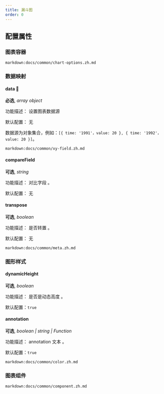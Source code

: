 ```yaml
---
title: 漏斗图
order: 0
---
```


## 配置属性

### 图表容器

`markdown:docs/common/chart-options.zh.md`

### 数据映射

#### data 📌

**必选**, _array object_

功能描述： 设置图表数据源

默认配置： 无

数据源为对象集合，例如：`[{ time: '1991'，value: 20 }, { time: '1992'，value: 20 }]`。

`markdown:docs/common/xy-field.zh.md`

#### compareField

**可选**, _string_

功能描述： 对比字段 。

默认配置： 无

#### transpose

**可选**, _boolean_

功能描述： 是否转置 。

默认配置： 无

`markdown:docs/common/meta.zh.md`

### 图形样式

#### dynamicHeight

**可选**, _boolean_

功能描述： 是否是动态高度 。

默认配置：`true`

#### annotation

**可选**, _boolean | string | Function_

功能描述： annotation 文本 。

默认配置：`true`

`markdown:docs/common/color.zh.md`

### 图表组件

`markdown:docs/common/component.zh.md`
